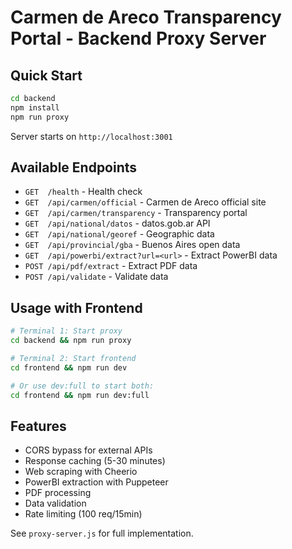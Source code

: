 # Carmen de Areco Transparency Portal - Backend Proxy Server

## Quick Start

```bash
cd backend
npm install
npm run proxy
```

Server starts on `http://localhost:3001`

## Available Endpoints

- `GET  /health` - Health check
- `GET  /api/carmen/official` - Carmen de Areco official site
- `GET  /api/carmen/transparency` - Transparency portal
- `GET  /api/national/datos` - datos.gob.ar API
- `GET  /api/national/georef` - Geographic data
- `GET  /api/provincial/gba` - Buenos Aires open data
- `GET  /api/powerbi/extract?url=<url>` - Extract PowerBI data
- `POST /api/pdf/extract` - Extract PDF data
- `POST /api/validate` - Validate data

## Usage with Frontend

```bash
# Terminal 1: Start proxy
cd backend && npm run proxy

# Terminal 2: Start frontend
cd frontend && npm run dev

# Or use dev:full to start both:
cd frontend && npm run dev:full
```

## Features

- CORS bypass for external APIs
- Response caching (5-30 minutes)
- Web scraping with Cheerio
- PowerBI extraction with Puppeteer
- PDF processing
- Data validation
- Rate limiting (100 req/15min)

See `proxy-server.js` for full implementation.

